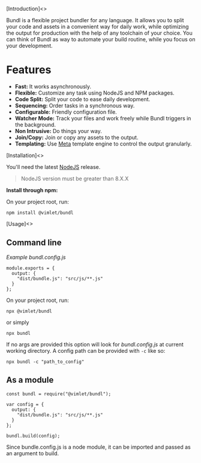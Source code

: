 [Introduction]<>

Bundl is a flexible project bundler for any language. It allows you to split your code and assets in a convenient way for daily work, while optimizing the output for production with the help of any toolchain of your choice.
You can think of Bundl as way to automate your build routine, while you focus on your development.

# Features

* **Fast:** It works asynchronously.
* **Flexible:** Customize any task using NodeJS and NPM packages. 
* **Code Split:** Split your code to ease daily development.
* **Sequencing:** Order tasks in a synchronous way.
* **Configurable:** Friendly configuration file.
* **Watcher Mode:** Track your files and work freely while Bundl triggers in the background.
* **Non Intrusive:** Do things your way.
* **Join/Copy:** Join or copy any assets to the output.
* **Templating:** Use [Meta](https://github.com/vimlet/vimlet-meta) template engine to control the output granularly.

[Installation]<>

You'll need the latest [NodeJS](https://NodeJS.org) release.

> NodeJS version must be greater than 8.X.X


**Install through npm:**

On your project root, run:

```npm install @vimlet/bundl```

[Usage]<>

## Command line

*Example bundl.config.js*
```[javascript]
module.exports = {
  output: {
    "dist/bundle.js": "src/js/**.js"
  }
};
```

On your project root, run:

```npx @vimlet/bundl```

or simply 

```npx bundl```

If no args are provided this option will look for *bundl.config.js* at current working directory.
A config path can be provided with `-c` like so:

```npx bundl -c "path_to_config"```

## As a module

```[javascript]
const bundl = require("@vimlet/bundl");

var config = {
  output: {
    "dist/bundle.js": "src/js/**.js"
  }
};

bundl.build(config);
```

Since bundle.config.js is a node module, it can be imported and passed as an argument to build.